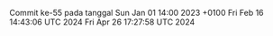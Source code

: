 Commit ke-55 pada tanggal Sun Jan 01 14:00 2023 +0100
Fri Feb 16 14:43:06 UTC 2024
Fri Apr 26 17:27:58 UTC 2024
